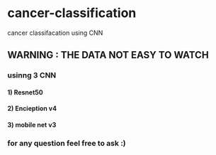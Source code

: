 # cancer-classification
cancer classifacation using CNN 
## WARNING : THE DATA NOT EASY TO WATCH 
### usinng 3 CNN 
#### 1) Resnet50 
#### 2) Encieption v4
#### 3) mobile net v3
### for any question feel free to ask :)
